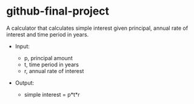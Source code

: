 # github-final-project

A calculator that calculates simple interest given principal, annual rate of interest and time period in years.

- Input:
   * p, principal amount
   * t, time period in years
   * r, annual rate of interest

- Output:
   * simple interest = p\*t\*r
